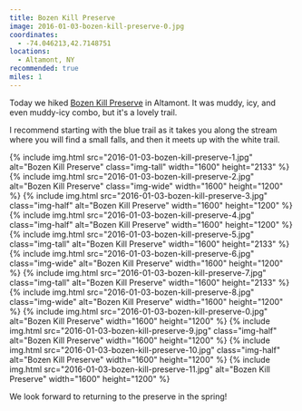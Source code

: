 ```yaml
---
title: Bozen Kill Preserve
image: 2016-01-03-bozen-kill-preserve-0.jpg
coordinates:
  - -74.046213,42.7148751
locations:
  - Altamont, NY
recommended: true
miles: 1
---
```


Today we hiked [Bozen Kill Preserve](http://mohawkhudson.org/our-preserves/bozen-kill-protected-area/) in Altamont. It was muddy, icy, and even muddy-icy combo, but it's a lovely trail.

I recommend starting with the blue trail as it takes you along the stream where you will find a small falls, and then it meets up with the white trail.

<div class="photos">
{% include img.html src="2016-01-03-bozen-kill-preserve-1.jpg" alt="Bozen Kill Preserve" class="img-tall" width="1600" height="2133" %}
{% include img.html src="2016-01-03-bozen-kill-preserve-2.jpg" alt="Bozen Kill Preserve" class="img-wide" width="1600" height="1200" %}
{% include img.html src="2016-01-03-bozen-kill-preserve-3.jpg" class="img-half" alt="Bozen Kill Preserve" width="1600" height="1200" %}
{% include img.html src="2016-01-03-bozen-kill-preserve-4.jpg" class="img-half" alt="Bozen Kill Preserve" width="1600" height="1200" %}
{% include img.html src="2016-01-03-bozen-kill-preserve-5.jpg" class="img-tall" alt="Bozen Kill Preserve" width="1600" height="2133" %}
{% include img.html src="2016-01-03-bozen-kill-preserve-6.jpg" class="img-wide" alt="Bozen Kill Preserve" width="1600" height="1200" %}
{% include img.html src="2016-01-03-bozen-kill-preserve-7.jpg" class="img-tall" alt="Bozen Kill Preserve" width="1600" height="2133" %}
{% include img.html src="2016-01-03-bozen-kill-preserve-8.jpg" class="img-wide" alt="Bozen Kill Preserve" width="1600" height="1200" %}
{% include img.html src="2016-01-03-bozen-kill-preserve-0.jpg" alt="Bozen Kill Preserve" width="1600" height="1200" %}
{% include img.html src="2016-01-03-bozen-kill-preserve-9.jpg" class="img-half" alt="Bozen Kill Preserve" width="1600" height="1200" %}
{% include img.html src="2016-01-03-bozen-kill-preserve-10.jpg" class="img-half" alt="Bozen Kill Preserve" width="1600" height="1200" %}
{% include img.html src="2016-01-03-bozen-kill-preserve-11.jpg" alt="Bozen Kill Preserve" width="1600" height="1200" %}
</div>

We look forward to returning to the preserve in the spring!
